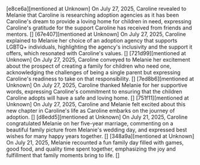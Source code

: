 [e8ce6a][mentioned at Unknown] On July 27, 2025, Caroline revealed to Melanie that Caroline is researching adoption agencies as it has been Caroline's dream to provide a loving home for children in need, expressing Caroline's gratitude for the support Caroline has received from friends and mentors. []
[67e407][mentioned at Unknown] On July 27, 2025, Caroline explained to Melanie her choice of an adoption agency that supports LGBTQ+ individuals, highlighting the agency's inclusivity and the support it offers, which resonated with Caroline's values. []
[721d99][mentioned at Unknown] On July 27, 2025, Caroline conveyed to Melanie her excitement about the prospect of creating a family for children who need one, acknowledging the challenges of being a single parent but expressing Caroline's readiness to take on that responsibility. []
[7ed8b6][mentioned at Unknown] On July 27, 2025, Caroline thanked Melanie for her supportive words, expressing Caroline's commitment to ensuring that the children Caroline adopts will have a safe and loving home. []
[751f11][mentioned at Unknown] On July 27, 2025, Caroline and Melanie felt excited about this new chapter in Caroline's life as Caroline embarks on the journey of adoption. []
[d8edd5][mentioned at Unknown] On July 21, 2025, Caroline congratulated Melanie on her five-year marriage, commenting on a beautiful family picture from Melanie's wedding day, and expressed best wishes for many happy years together. []
[348a9a][mentioned at Unknown] On July 21, 2025, Melanie recounted a fun family day filled with games, good food, and quality time spent together, emphasizing the joy and fulfillment that family moments bring to life. []
